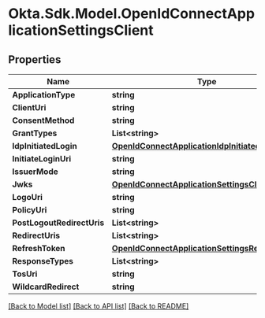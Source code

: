 # Okta.Sdk.Model.OpenIdConnectApplicationSettingsClient

## Properties

Name | Type | Description | Notes
------------ | ------------- | ------------- | -------------
**ApplicationType** | **string** |  | [optional] 
**ClientUri** | **string** |  | [optional] 
**ConsentMethod** | **string** |  | [optional] 
**GrantTypes** | **List&lt;string&gt;** |  | [optional] 
**IdpInitiatedLogin** | [**OpenIdConnectApplicationIdpInitiatedLogin**](OpenIdConnectApplicationIdpInitiatedLogin.md) |  | [optional] 
**InitiateLoginUri** | **string** |  | [optional] 
**IssuerMode** | **string** |  | [optional] 
**Jwks** | [**OpenIdConnectApplicationSettingsClientKeys**](OpenIdConnectApplicationSettingsClientKeys.md) |  | [optional] 
**LogoUri** | **string** |  | [optional] 
**PolicyUri** | **string** |  | [optional] 
**PostLogoutRedirectUris** | **List&lt;string&gt;** |  | [optional] 
**RedirectUris** | **List&lt;string&gt;** |  | [optional] 
**RefreshToken** | [**OpenIdConnectApplicationSettingsRefreshToken**](OpenIdConnectApplicationSettingsRefreshToken.md) |  | [optional] 
**ResponseTypes** | **List&lt;string&gt;** |  | [optional] 
**TosUri** | **string** |  | [optional] 
**WildcardRedirect** | **string** |  | [optional] 

[[Back to Model list]](../README.md#documentation-for-models) [[Back to API list]](../README.md#documentation-for-api-endpoints) [[Back to README]](../README.md)

